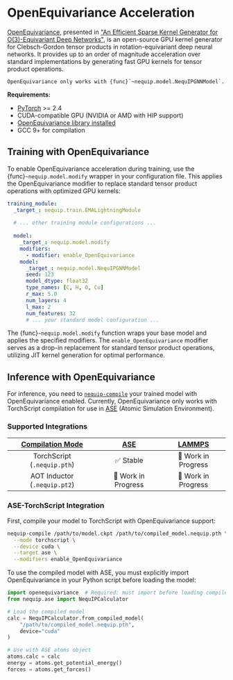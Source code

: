 # OpenEquivariance Acceleration

[OpenEquivariance](https://github.com/PASSIONLab/OpenEquivariance), presented in ["An Efficient Sparse Kernel Generator for O(3)-Equivariant Deep Networks"](https://arxiv.org/abs/2501.13986), is an open-source GPU kernel generator for Clebsch-Gordon tensor products in rotation-equivariant deep neural networks.
It provides up to an order of magnitude acceleration over standard implementations by generating fast GPU kernels for tensor product operations.

```{important}
OpenEquivariance only works with {func}`~nequip.model.NequIPGNNModel`.
```

**Requirements:**

- [PyTorch](https://pytorch.org/) >= 2.4
- CUDA-compatible GPU (NVIDIA or AMD with HIP support)
- [OpenEquivariance library installed](https://github.com/PASSIONLab/OpenEquivariance#installation)
- GCC 9+ for compilation

## Training with OpenEquivariance

To enable OpenEquivariance acceleration during training, use the {func}`~nequip.model.modify` wrapper in your configuration file. This applies the OpenEquivariance modifier to replace standard tensor product operations with optimized GPU kernels:

```yaml
training_module:
  _target_: nequip.train.EMALightningModule
  
  # ... other training module configurations ...
  
  model:
    _target_: nequip.model.modify
    modifiers:
      - modifier: enable_OpenEquivariance
    model:
      _target_: nequip.model.NequIPGNNModel
      seed: 123
      model_dtype: float32
      type_names: [C, H, O, Cu]
      r_max: 5.0
      num_layers: 4
      l_max: 2
      num_features: 32
      # ... your standard model configuration ...
```

The {func}`~nequip.model.modify` function wraps your base model and applies the specified modifiers. The `enable_OpenEquivariance` modifier serves as a drop-in replacement for standard tensor product operations, utilizing JIT kernel generation for optimal performance.

## Inference with OpenEquivariance

For inference, you need to [`nequip-compile`](../getting-started/workflow.md#compilation) your trained model with OpenEquivariance enabled.
Currently, OpenEquivariance only works with TorchScript compilation for use in [ASE](../../integrations/ase.md) (Atomic Simulation Environment).

### Supported Integrations

| [Compilation Mode](../getting-started/workflow.md#compilation) | [ASE](../../integrations/ase.md) | [LAMMPS](../../integrations/lammps.md) |
|:-------------------------------------------:|:------------------------------:|:-----------------------------------:|
| TorchScript (`.nequip.pth`) | ✅ Stable | 🔨 Work in Progress |
| AOT Inductor (`.nequip.pt2`) | 🔨 Work in Progress | 🔨 Work in Progress |

### ASE-TorchScript Integration

First, compile your model to TorchScript with OpenEquivariance support:

```bash
nequip-compile /path/to/model.ckpt /path/to/compiled_model.nequip.pth \
  --mode torchscript \
  --device cuda \
  --target ase \
  --modifiers enable_OpenEquivariance
```

To use the compiled model with ASE, you must explicitly import OpenEquivariance in your Python script before loading the model:

```python
import openequivariance  # Required: must import before loading compiled model
from nequip.ase import NequIPCalculator

# Load the compiled model
calc = NequIPCalculator.from_compiled_model(
    "/path/to/compiled_model.nequip.pth",
    device="cuda"
)

# Use with ASE atoms object
atoms.calc = calc
energy = atoms.get_potential_energy()
forces = atoms.get_forces()
```
